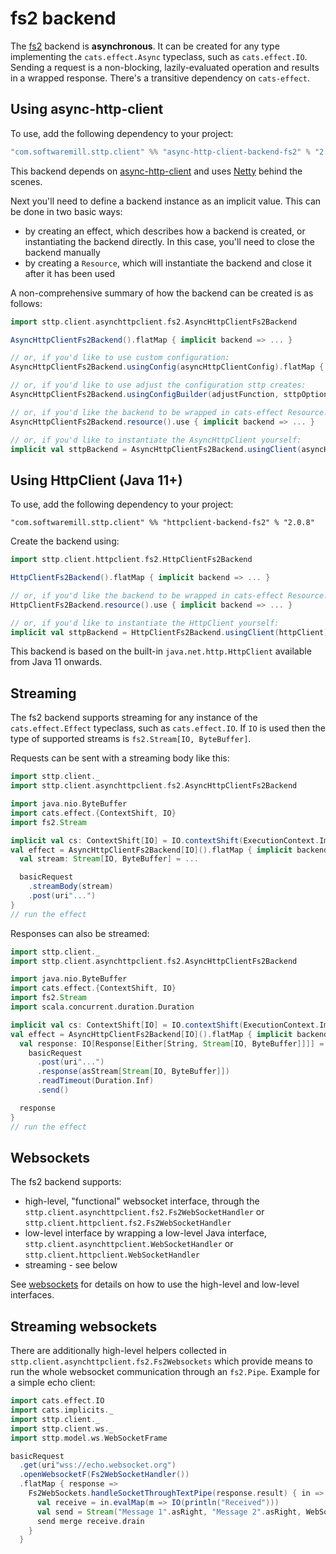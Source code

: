 # fs2 backend

The [fs2](https://github.com/functional-streams-for-scala/fs2) backend is **asynchronous**. It can be created for any type implementing the `cats.effect.Async` typeclass, such as `cats.effect.IO`. Sending a request is a non-blocking, lazily-evaluated operation and results in a wrapped response. There's a transitive dependency on `cats-effect`. 

## Using async-http-client

To use, add the following dependency to your project:

```scala
"com.softwaremill.sttp.client" %% "async-http-client-backend-fs2" % "2.0.8"
```
           
This backend depends on [async-http-client](https://github.com/AsyncHttpClient/async-http-client) and uses [Netty](http://netty.io) behind the scenes.

Next you'll need to define a backend instance as an implicit value. This can be done in two basic ways:

* by creating an effect, which describes how a backend is created, or instantiating the backend directly. In this case, you'll need to close the backend manually
* by creating a `Resource`, which will instantiate the backend and close it after it has been used

A non-comprehensive summary of how the backend can be created is as follows:

```scala
import sttp.client.asynchttpclient.fs2.AsyncHttpClientFs2Backend

AsyncHttpClientFs2Backend().flatMap { implicit backend => ... }

// or, if you'd like to use custom configuration:
AsyncHttpClientFs2Backend.usingConfig(asyncHttpClientConfig).flatMap { implicit backend => ... }

// or, if you'd like to use adjust the configuration sttp creates:
AsyncHttpClientFs2Backend.usingConfigBuilder(adjustFunction, sttpOptions).flatMap { implicit backend => ... }

// or, if you'd like the backend to be wrapped in cats-effect Resource:
AsyncHttpClientFs2Backend.resource().use { implicit backend => ... }

// or, if you'd like to instantiate the AsyncHttpClient yourself:
implicit val sttpBackend = AsyncHttpClientFs2Backend.usingClient(asyncHttpClient)
```

## Using HttpClient (Java 11+)

To use, add the following dependency to your project:

```
"com.softwaremill.sttp.client" %% "httpclient-backend-fs2" % "2.0.8"
```

Create the backend using:

```scala
import sttp.client.httpclient.fs2.HttpClientFs2Backend

HttpClientFs2Backend().flatMap { implicit backend => ... }

// or, if you'd like the backend to be wrapped in cats-effect Resource:
HttpClientFs2Backend.resource().use { implicit backend => ... }

// or, if you'd like to instantiate the HttpClient yourself:
implicit val sttpBackend = HttpClientFs2Backend.usingClient(httpClient)
```

This backend is based on the built-in `java.net.http.HttpClient` available from Java 11 onwards.

## Streaming

The fs2 backend supports streaming for any instance of the `cats.effect.Effect` typeclass, such as `cats.effect.IO`. If `IO` is used then the type of supported streams is `fs2.Stream[IO, ByteBuffer]`.

Requests can be sent with a streaming body like this:

```scala
import sttp.client._
import sttp.client.asynchttpclient.fs2.AsyncHttpClientFs2Backend

import java.nio.ByteBuffer
import cats.effect.{ContextShift, IO}
import fs2.Stream

implicit val cs: ContextShift[IO] = IO.contextShift(ExecutionContext.Implicits.global)
val effect = AsyncHttpClientFs2Backend[IO]().flatMap { implicit backend =>
  val stream: Stream[IO, ByteBuffer] = ...

  basicRequest
    .streamBody(stream)
    .post(uri"...")
}
// run the effect
```

Responses can also be streamed:

```scala
import sttp.client._
import sttp.client.asynchttpclient.fs2.AsyncHttpClientFs2Backend

import java.nio.ByteBuffer
import cats.effect.{ContextShift, IO}
import fs2.Stream
import scala.concurrent.duration.Duration

implicit val cs: ContextShift[IO] = IO.contextShift(ExecutionContext.Implicits.global)
val effect = AsyncHttpClientFs2Backend[IO]().flatMap { implicit backend =>
  val response: IO[Response[Either[String, Stream[IO, ByteBuffer]]]] =
    basicRequest
      .post(uri"...")
      .response(asStream[Stream[IO, ByteBuffer]])
      .readTimeout(Duration.Inf)
      .send()

  response
}
// run the effect
```

## Websockets

The fs2 backend supports:

* high-level, "functional" websocket interface, through the `sttp.client.asynchttpclient.fs2.Fs2WebSocketHandler` or `sttp.client.httpclient.fs2.Fs2WebSocketHandler`
* low-level interface by wrapping a low-level Java interface, `sttp.client.asynchttpclient.WebSocketHandler` or `sttp.client.httpclient.WebSocketHandler`
* streaming - see below

See [websockets](../websockets.html) for details on how to use the high-level and low-level interfaces.

## Streaming websockets 

There are additionally high-level helpers collected in `sttp.client.asynchttpclient.fs2.Fs2Websockets` which provide means to run the whole websocket communication through an `fs2.Pipe`. Example for a simple echo client:

```scala
import cats.effect.IO
import cats.implicits._
import sttp.client._
import sttp.client.ws._
import sttp.model.ws.WebSocketFrame

basicRequest
  .get(uri"wss://echo.websocket.org")
  .openWebsocketF(Fs2WebSocketHandler())
  .flatMap { response =>
    Fs2WebSockets.handleSocketThroughTextPipe(response.result) { in =>
      val receive = in.evalMap(m => IO(println("Received")))
      val send = Stream("Message 1".asRight, "Message 2".asRight, WebSocketFrame.close.asLeft)
      send merge receive.drain
    }
  }
```
